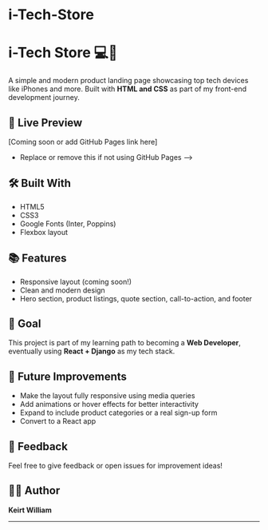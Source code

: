 ﻿# i-Tech-Store
 # i-Tech Store 💻📱

A simple and modern product landing page showcasing top tech devices like iPhones and more. Built with **HTML and CSS** as part of my front-end development journey.

## 🚀 Live Preview
[Coming soon or add GitHub Pages link here]
- Replace or remove this if not using GitHub Pages -->
  
## 🛠️ Built With
- HTML5
- CSS3
- Google Fonts (Inter, Poppins)
- Flexbox layout

## 📚 Features
- Responsive layout (coming soon!)
- Clean and modern design
- Hero section, product listings, quote section, call-to-action, and footer

## 🎯 Goal
This project is part of my learning path to becoming a **Web Developer**, eventually using **React + Django** as my tech stack.

## 🔧 Future Improvements
- Make the layout fully responsive using media queries
- Add animations or hover effects for better interactivity
- Expand to include product categories or a real sign-up form
- Convert to a React app

## 📩 Feedback
Feel free to give feedback or open issues for improvement ideas!

## 👨‍💻 Author
**Keirt William**  

---


